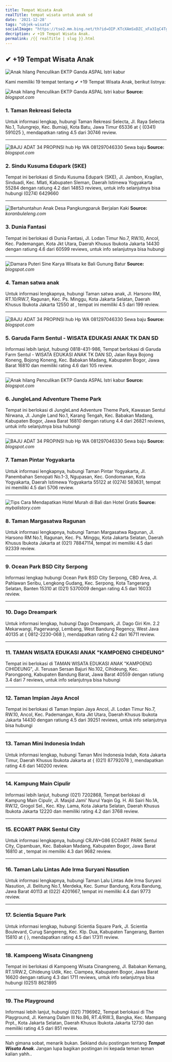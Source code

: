 ```yaml
---
title: Tempat Wisata Anak
realTitle: tempat wisata untuk anak sd
date: '2021-12-28'
tags: "objek-wisata"
socialImage: "https://tse2.mm.bing.net/th?id=OIP.KTcXAmSxDZC_xFa3IqC4TgHaHT&amp;pid=15.1"
decription: ✔ +19 Tempat Wisata Anak.
permalink: /{{ realTitle | slug }}.html
---
```


## ✔ +19 Tempat Wisata Anak

![Anak hilang Penculikan EKTP Ganda  ASPAL Istri kabur ](https://4.bp.blogspot.com/-8Cx5RI81WWc/V_pYZLKLIzI/AAAAAAAAANE/hAa4Hlq5jvA5qiRkQE9sEBAIVfSdwRL-wCLcB/s640/nanaaaa.jpg)



Kami memiliki 19 tempat tentang ✔ +19 Tempat Wisata Anak, berikut listnya:



![Anak hilang Penculikan EKTP Ganda  ASPAL Istri kabur ](https://tse3.mm.bing.net/th?id=OIP.y2NhYouuBivmwtD7-OKVogHaHT&amp;pid=15.1)
**Source:** _blogspot.com_


### 1. Taman Rekreasi Selecta



Untuk informasi lengkap, hubungi Taman Rekreasi Selecta, Jl. Raya Selecta No.1, Tulungrejo, Kec. Bumiaji, Kota Batu, Jawa Timur 65336 at { (0341) 591025 }, mendapatkan rating 4.5 dari 30746 review.

---


![BAJU ADAT 34 PROPINSI hub Hp  WA 081297046330 Sewa baju ](https://tse4.mm.bing.net/th?id=OIP.gZf3h8Sr4nPJtupPaDI_zgHaJQ&amp;pid=15.1)
**Source:** _blogspot.com_


### 2. Sindu Kusuma Edupark (SKE)



Tempat ini berlokasi di Sindu Kusuma Edupark (SKE), Jl. Jambon, Kragilan, Sinduadi, Kec. Mlati, Kabupaten Sleman, Daerah Istimewa Yogyakarta 55284 dengan ratiung 4.2 dari 14853 reviews, untuk info selanjutnya bisa hubungi (0274) 6429660

---


![Bertahuntahun Anak Desa Pangkungparuk Berjalan Kaki ](https://tse4.mm.bing.net/th?id=OIP.GofZYrF3hWMiPsIyGLeOYQHaEq&amp;pid=15.1)
**Source:** _koranbuleleng.com_


### 3. Dunia Fantasi



Tempat ini berlokasi di Dunia Fantasi, Jl. Lodan Timur No.7, RW.10, Ancol, Kec. Pademangan, Kota Jkt Utara, Daerah Khusus Ibukota Jakarta 14430 dengan ratiung 4.6 dari 60599 reviews, untuk info selanjutnya bisa hubungi 

---


![Damara Puteri Sine Karya Wisata ke Bali Gunung Batur ](https://tse2.mm.bing.net/th?id=OIP.RrNVbOxymZv2uL6nMx8QdwHaFj&amp;pid=15.1)
**Source:** _blogspot.com_


### 4. Taman satwa anak



Untuk informasi lengkapnya, hubungi Taman satwa anak, Jl. Harsono RM, RT.10/RW.7, Ragunan, Kec. Ps. Minggu, Kota Jakarta Selatan, Daerah Khusus Ibukota Jakarta 12550 at , tempat ini memiliki 4.5 dari 199 review.

---


![BAJU ADAT 34 PROPINSI hub Hp  WA 081297046330 Sewa baju ](https://tse4.mm.bing.net/th?id=OIP._NOhHdiiTUw8OvvoTHUjcQHaHa&amp;pid=15.1)
**Source:** _blogspot.com_


### 5. Garuda Farm Sentul - WISATA EDUKASI ANAK TK DAN SD



Informasi lebih lanjut, hubungi 0818-431-986, Tempat berlokasi di Garuda Farm Sentul - WISATA EDUKASI ANAK TK DAN SD, Jalan Raya Bojong Koneng, Bojong Koneng, Kec. Babakan Madang, Kabupaten Bogor, Jawa Barat 16810 dan memiliki rating 4.6 dari 105 review.

---


![Anak hilang Penculikan EKTP Ganda  ASPAL Istri kabur ](https://tse1.mm.bing.net/th?id=OIP.t-RckE3AmZ11sp-hj8Hl5wHaL_&amp;pid=15.1)
**Source:** _blogspot.com_


### 6. JungleLand Adventure Theme Park



Tempat ini berlokasi di JungleLand Adventure Theme Park, Kawasan Sentul Nirwana, Jl. Jungle Land No.1, Karang Tengah, Kec. Babakan Madang, Kabupaten Bogor, Jawa Barat 16810 dengan ratiung 4.4 dari 26821 reviews, untuk info selanjutnya bisa hubungi 

---


![BAJU ADAT 34 PROPINSI hub Hp  WA 081297046330 Sewa baju ](https://tse3.mm.bing.net/th?id=OIP.hSkyHoY1SK8yW6jU20H6qQHaJQ&amp;pid=15.1)
**Source:** _blogspot.com_


### 7. Taman Pintar Yogyakarta



Untuk informasi lengkapnya, hubungi Taman Pintar Yogyakarta, Jl. Panembahan Senopati No.1-3, Ngupasan, Kec. Gondomanan, Kota Yogyakarta, Daerah Istimewa Yogyakarta 55122 at (0274) 583631, tempat ini memiliki 4.5 dari 5706 review.

---


![Tips Cara Mendapatkan Hotel Murah di Bali dan Hotel Gratis](https://tse2.mm.bing.net/th?id=OIP.UVspeKjx8ZFTCAU8Kks2wAHaIu&amp;pid=15.1)
**Source:** _mybalistory.com_


### 8. Taman Margasatwa Ragunan



Untuk informasi lengkapnya, hubungi Taman Margasatwa Ragunan, Jl. Harsono RM No.1, Ragunan, Kec. Ps. Minggu, Kota Jakarta Selatan, Daerah Khusus Ibukota Jakarta at (021) 78847114, tempat ini memiliki 4.5 dari 92339 review.

---


### 9. Ocean Park BSD City Serpong



Informasi lengkap hubungi Ocean Park BSD City Serpong, CBD Area, Jl. Pahlawan Seribu, Lengkong Gudang, Kec. Serpong, Kota Tangerang Selatan, Banten 15310 at (021) 5370009 dengan rating 4.5 dari 16033 review.

---


### 10. Dago Dreampark



Untuk informasi lengkap, hubungi Dago Dreampark, Jl. Dago Giri Km. 2.2 Mekarwangi, Pagerwangi, Lembang, West Bandung Regency, West Java 40135 at { 0812-2230-068 }, mendapatkan rating 4.2 dari 16711 review.

---


### 11. TAMAN WISATA EDUKASI ANAK &quot;KAMPOENG CIHIDEUNG&quot;



Tempat ini berlokasi di TAMAN WISATA EDUKASI ANAK &quot;KAMPOENG CIHIDEUNG&quot;, Jl. Terusan Sersan Bajuri No.102, Cihideung, Kec. Parongpong, Kabupaten Bandung Barat, Jawa Barat 40559 dengan ratiung 3.4 dari 7 reviews, untuk info selanjutnya bisa hubungi 

---


### 12. Taman Impian Jaya Ancol



Tempat ini berlokasi di Taman Impian Jaya Ancol, Jl. Lodan Timur No.7, RW.10, Ancol, Kec. Pademangan, Kota Jkt Utara, Daerah Khusus Ibukota Jakarta 14430 dengan ratiung 4.5 dari 39251 reviews, untuk info selanjutnya bisa hubungi 

---


### 13. Taman Mini Indonesia Indah



Untuk informasi lengkap, hubungi Taman Mini Indonesia Indah, Kota Jakarta Timur, Daerah Khusus Ibukota Jakarta at { (021) 87792078 }, mendapatkan rating 4.6 dari 140200 review.

---


### 14. Kampung Main Cipulir



Informasi lebih lanjut, hubungi (021) 7202868, Tempat berlokasi di Kampung Main Cipulir, Jl. Masjid Jami&#039; Nurul Yaqin Gg. H. Ali Sairi No.1A, RW.12, Grogol Sel., Kec. Kby. Lama, Kota Jakarta Selatan, Daerah Khusus Ibukota Jakarta 12220 dan memiliki rating 4.2 dari 3768 review.

---


### 15. ECOART PARK Sentul City



Untuk informasi lengkapnya, hubungi CRJW+G86 ECOART PARK Sentul City, Cipambuan, Kec. Babakan Madang, Kabupaten Bogor, Jawa Barat 16810 at , tempat ini memiliki 4.3 dari 9682 review.

---


### 16. Taman Lalu Lintas Ade Irma Suryani Nasution



Untuk informasi lengkapnya, hubungi Taman Lalu Lintas Ade Irma Suryani Nasution, Jl. Belitung No.1, Merdeka, Kec. Sumur Bandung, Kota Bandung, Jawa Barat 40113 at (022) 4201667, tempat ini memiliki 4.4 dari 9773 review.

---


### 17. Scientia Square Park



Untuk informasi lengkap, hubungi Scientia Square Park, Jl. Scientia Boulevard, Curug Sangereng, Kec. Klp. Dua, Kabupaten Tangerang, Banten 15810 at {  }, mendapatkan rating 4.5 dari 17311 review.

---


### 18. Kampoeng Wisata Cinangneng



Tempat ini berlokasi di Kampoeng Wisata Cinangneng, Jl. Babakan Kemang, RT.1/RW.2, Cihideung Udik, Kec. Ciampea, Kabupaten Bogor, Jawa Barat 16620 dengan ratiung 4.3 dari 1711 reviews, untuk info selanjutnya bisa hubungi (0251) 8621895

---


### 19. The Playground



Informasi lebih lanjut, hubungi (021) 7196962, Tempat berlokasi di The Playground, Jl. Kemang Dalam III No.B6, RT.4/RW.3, Bangka, Kec. Mampang Prpt., Kota Jakarta Selatan, Daerah Khusus Ibukota Jakarta 12730 dan memiliki rating 4.5 dari 851 review.

---









Nah gimana sobat, menarik bukan. Sekiand dulu postingan tentang ***Tempat Wisata Anak***. Jangan lupa bagikan postingan ini kepada teman teman kalian yahh..
